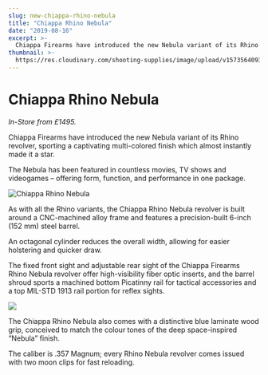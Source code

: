 ```yaml
---
slug: new-chiappa-rhino-nebula
title: "Chiappa Rhino Nebula"
date: "2019-08-16"
excerpt: >-
  Chiappa Firearms have introduced the new Nebula variant of its Rhino revolver, sporting a captivating multi-colored finish which almost instantly made it a star.
thumbnail: >-
  https://res.cloudinary.com/shooting-supplies/image/upload/v1573564093/Chiappa-Rhino-Nebula_cwglcy_c3tyo2-1_etagap.jpg
---
```


# **Chiappa Rhino Nebula**

_In-Store from £1495._

Chiappa Firearms have introduced the new Nebula variant of its Rhino revolver, sporting a captivating multi-colored finish which almost instantly made it a star.

The Nebula has been featured in countless movies, TV shows and videogames – offering form, function, and performance in one package.

![Chiappa Rhino Nebula](https://res.cloudinary.com/shooting-supplies/image/upload/v1573564093/Chiappa-Rhino-Nebula_cwglcy_c3tyo2-1_etagap.jpg)

As with all the Rhino variants, the Chiappa Rhino Nebula revolver is built around a CNC-machined alloy frame and features a precision-built 6-inch (152 mm) steel barrel.

An octagonal cylinder reduces the overall width, allowing for easier holstering and quicker draw.

The fixed front sight and adjustable rear sight of the Chiappa Firearms Rhino Nebula revolver offer high-visibility fiber optic inserts, and the barrel shroud sports a machined bottom Picatinny rail for tactical accessories and a top MIL-STD 1913 rail portion for reflex sights.

![](https://res.cloudinary.com/shooting-supplies/image/upload/v1573564091/Chiappa-Rhino-Nebula-Grip_eiyj3b_wydvjb-1_ezpj4o.jpg)

The Chiappa Rhino Nebula also comes with a distinctive blue laminate wood grip, conceived to match the colour tones of the deep space-inspired “Nebula” finish.

The caliber is .357 Magnum; every Rhino Nebula revolver comes issued with two moon clips for fast reloading.
